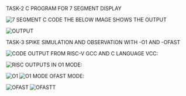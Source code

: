 TASK-2
C PROGRAM FOR 7 SEGMENT DISPLAY

![7 SEGMENT C CODE ](https://github.com/Sinduja-97/task-1/assets/171498289/fb15afae-6f37-42e9-b2a1-c1c0ad882747)
THE BELOW IMAGE SHOWS THE OUTPUT

![OUTPUT](https://github.com/Sinduja-97/task-1/assets/171498289/13f5ae00-b0d2-4c2a-a0e3-1e9f9250fb54)

TASK-3 
SPIKE SIMULATION AND OBSERVATION WITH -O1 AND -OFAST

![CODE](https://github.com/Sinduja-97/task-1/assets/171498289/8f973f39-e373-4b3d-8aad-9cc40c67b540)
OUTPUT FROM RISC-V GCC AND C LANGUAGE VCC:

![RISC ](https://github.com/Sinduja-97/task-1/assets/171498289/46c7a5f8-1a4e-41c6-ad29-47dac10dc303)
OUTPUTS IN O1 MODE:

![O1](https://github.com/Sinduja-97/task-1/assets/171498289/f91f4cc4-21f4-4dfb-9c81-06fd48d7bc07)
![O1 MODE](https://github.com/Sinduja-97/task-1/assets/171498289/e5befbf9-5f38-451b-89ea-2aa59e87849f)
OFAST MODE:

![OFAST](https://github.com/Sinduja-97/task-1/assets/171498289/496cdc8b-e0d0-495a-af61-9d4b683a6242)
![OFASTT](https://github.com/Sinduja-97/task-1/assets/171498289/334d2f88-4e2f-4fa3-a7ff-557195423b33)







